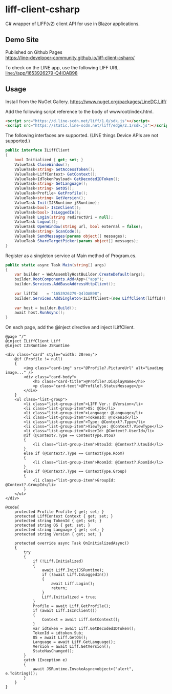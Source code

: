 # liff-client-csharp
C# wrapper of LIFF(v2) client API for use in Blazor applications.

## Demo Site 
Published on Github Pages  
https://line-developer-community.github.io/liff-client-csharp/

To check on the LINE app, use the following LIFF URL.  
[line://app/1653926279-Q4lOAB98](line://app/1653926279-Q4lOAB98)


## Usage
Install from the NuGet Gallery.
https://www.nuget.org/packages/LineDC.Liff/


Add the following script reference to the body of wwwroot/index.html.

```html
<script src="https://d.line-scdn.net/liff/1.0/sdk.js"></script>
<script src="https://static.line-scdn.net/liff/edge/2.1/sdk.js"></script>
```


The following interfaces are supported. (LINE things Device APIs are not supported.)
```cs
public interface ILiffClient
{
    bool Initialized { get; set; }
    ValueTask CloseWindow();
    ValueTask<string> GetAccessToken();
    ValueTask<LiffContext> GetContext();
    ValueTask<IdTokenPayload> GetDecodedIDToken();
    ValueTask<string> GetLanguage();
    ValueTask<string> GetOS();
    ValueTask<Profile> GetProfile();
    ValueTask<string> GetVersion();
    ValueTask Init(IJSRuntime jSRuntime);
    ValueTask<bool> IsInClient();
    ValueTask<bool> IsLoggedIn();
    ValueTask Login(string redirectUri = null);
    ValueTask Logout();
    ValueTask OpenWindow(string url, bool external = false);
    ValueTask<string> ScanCode();
    ValueTask SendMessages(params object[] messages);
    ValueTask ShareTargetPicker(params object[] messages);
}
```

Register as a singleton service at Main method of Program.cs.
```cs
public static async Task Main(string[] args)
{
    var builder = WebAssemblyHostBuilder.CreateDefault(args);
    builder.RootComponents.Add<App>("app");
    builder.Services.AddBaseAddressHttpClient();
    
    var liffId    = "1653926279-Q4lOAB98";
    builder.Services.AddSingleton<ILiffClient>(new LiffClient(liffId));
    
    var host = builder.Build();
    await host.RunAsync();
}
```

On each page, add the @inject directive and inject ILiffClient.

```cshtml
@page "/"
@inject ILiffClient Liff
@inject IJSRuntime JSRuntime

<div class="card" style="width: 20rem;">
    @if (Profile != null)
    {
        <img class="card-img" src="@Profile?.PictureUrl" alt="Loading image..." />
        <div class="card-body">
            <h5 class="card-title">@Profile?.DisplayName</h5>
            <p class="card-text">@Profile?.StatusMessage</p>
        </div>
    }
    <ul class="list-group">
        <li class="list-group-item">LIFF Ver.: @Version</li>
        <li class="list-group-item">OS: @OS</li>
        <li class="list-group-item">Language: @Language</li>
        <li class="list-group-item">TokenId: @TokenId</li>
        <li class="list-group-item">Type: @Context?.Type</li>
        <li class="list-group-item">ViewType: @Context?.ViewType</li>
        <li class="list-group-item">UserId: @Context?.UserId</li>
        @if (@Context?.Type == ContextType.Utou)
        {
            <li class="list-group-item">UtouId: @Context?.UtouId</li>
        }
        else if (@Context?.Type == ContextType.Room)
        {
            <li class="list-group-item">RoomId: @Context?.RoomId</li>
        }
        else if (@Context?.Type == ContextType.Group)
        {
            <li class="list-group-item">GroupId: @Context?.GroupId</li>
        }
    </ul>
</div>

@code{
    protected Profile Profile { get; set; }
    protected LiffContext Context { get; set; }
    protected string TokenId { get; set; }
    protected string OS { get; set; }
    protected string Language { get; set; }
    protected string Version { get; set; }

    protected override async Task OnInitializedAsync()
    {
        try
        {
            if (!Liff.Initialized)
            {
                await Liff.Init(JSRuntime);
                if (!await Liff.IsLoggedIn())
                {
                    await Liff.Login();
                    return;
                }
                Liff.Initialized = true;
            }
            Profile = await Liff.GetProfile();
            if (await Liff.IsInClient())
            {
                Context = await Liff.GetContext();
            }
            var idtoken = await Liff.GetDecodedIDToken();
            TokenId = idtoken.Sub;
            OS = await Liff.GetOS();
            Language = await Liff.GetLanguage();
            Version = await Liff.GetVersion();
            StateHasChanged();
        }
        catch (Exception e)
        {
            await JSRuntime.InvokeAsync<object>("alert", e.ToString());
        }
    }
}

```
